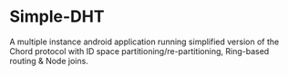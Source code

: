 # Simple-DHT
A multiple instance android application running simplified version of the Chord protocol with ID space partitioning/re-partitioning, Ring-based routing &amp; Node joins.
